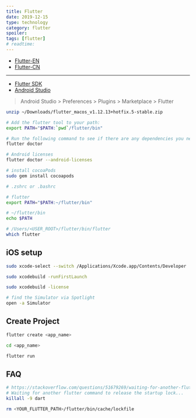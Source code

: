 ```yaml
---
title: Flutter
date: 2019-12-15
type: technology
category: flutter
spoiler:
tags: [flutter]
# readtime:
---
```


* [Flutter-EN](https://flutter.io/)
* [Flutter-CN](https://flutter.cn)

---

* [Flutter SDK](https://flutter.dev/docs/get-started/install/macos)
* [Android Studio](https://developer.android.com/studio/index.html)

> Android Studio > Preferences > Plugins > Marketplace > Flutter

```bash
unzip ~/Downloads/flutter_macos_v1.12.13+hotfix.5-stable.zip

# Add the flutter tool to your path:
export PATH="$PATH:`pwd`/flutter/bin"

# Run the following command to see if there are any dependencies you need to install to complete the setup
flutter doctor

# Android licenses
flutter doctor --android-licenses

# install cocoaPods
sudo gem install cocoapods
```

```bash
# .zshrc or .bashrc

# flutter
export PATH="$PATH:~/flutter/bin"

# ~/flutter/bin
echo $PATH

# /Users/<USER_ROOT>/flutter/bin/flutter
which flutter
```

## iOS setup

```bash
sudo xcode-select --switch /Applications/Xcode.app/Contents/Developer

sudo xcodebuild -runFirstLaunch

sudo xcodebuild -license

# find the Simulator via Spotlight
open -a Simulator
```

## Create Project

```bash
flutter create <app_name>

cd <app_name>

flutter run
```

## FAQ

```bash
# https://stackoverflow.com/questions/51679269/waiting-for-another-flutter-command-to-release-the-startup-lock
# Waiting for another flutter command to release the startup lock...
killall -9 dart

rm <YOUR_FLUTTER_PATH>/flutter/bin/cache/lockfile
```